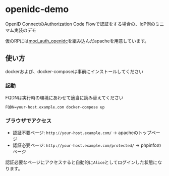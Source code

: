 # openidc-demo

OpenID ConnectのAuthorization Code Flowで認証をする場合の、IdP側のミニマム実装のデモ

仮のRPには[mod_auth_openidc](https://github.com/zmartzone/mod_auth_openidc)を組み込んだapacheを用意しています。

## 使い方

dockerおよび、docker-composeは事前にインストールしてください

### 起動

FQDNは実行時の環境にあわせて適当に読み替えてください

```
FQDN=your-host.example.com docker-compose up
```

### ブラウザでアクセス

- 認証不要ページ: `http://your-host.example.com/` → apacheのトップページ
- 認証必要ページ: `http://your-host.example.com/protected/` → phpinfoのページ

認証必要なページにアクセスすると自動的に`Alice`としてログインした状態になります。
